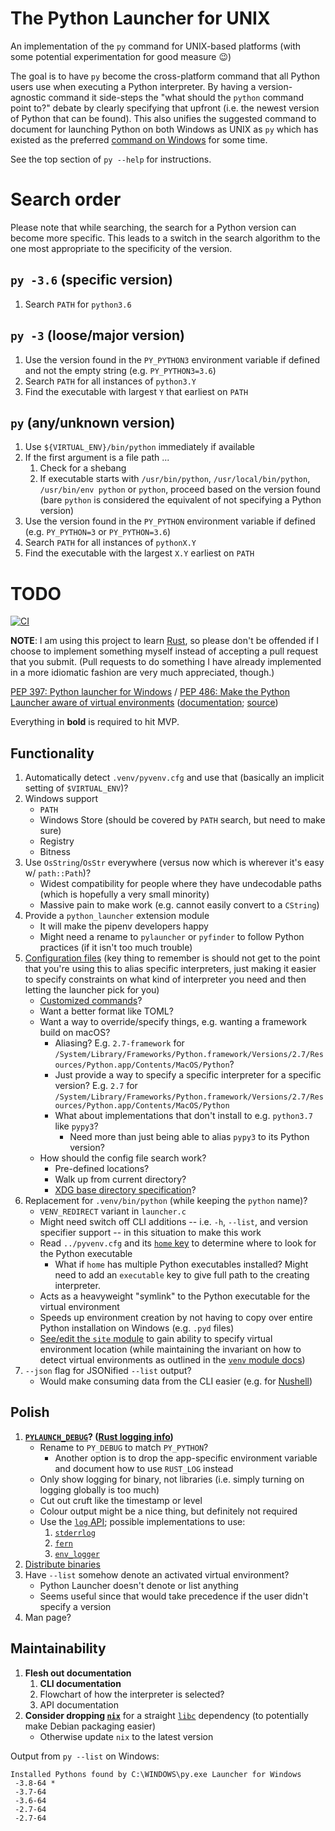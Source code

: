 # The Python Launcher for UNIX

An implementation of the `py` command for UNIX-based platforms
(with some potential experimentation for good measure 😉)

The goal is to have `py` become the cross-platform command that all Python users
use when executing a Python interpreter. By having a version-agnostic command
it side-steps the "what should the `python` command point to?" debate by
clearly specifying that upfront (i.e. the newest version of Python that can be
found). This also unifies the suggested command to document for launching
Python on both Windows as UNIX as `py` which has existed as the preferred
[command on Windows](https://docs.python.org/3/using/windows.html#launcher) for
some time.

See the top section of `py --help` for instructions.

# Search order

Please note that while searching, the search for a Python version can become
more specific. This leads to a switch in the search algorithm to the one most
appropriate to the specificity of the version.

## `py -3.6` (specific version)
1. Search `PATH` for `python3.6`

## `py -3` (loose/major version)
1. Use the version found in the `PY_PYTHON3` environment variable if defined
   and not the empty string (e.g. `PY_PYTHON3=3.6`)
1. Search `PATH` for all instances of `python3.Y`
1. Find the executable with largest `Y` that earliest on `PATH`

## `py` (any/unknown version)
1. Use `${VIRTUAL_ENV}/bin/python` immediately if available
1. If the first argument is a file path ...
   1. Check for a shebang
   1. If executable starts with `/usr/bin/python`, `/usr/local/bin/python`,
      `/usr/bin/env python` or `python`, proceed based on the version found
      (bare `python` is considered the equivalent of not specifying a
      Python version)
1. Use the version found in the `PY_PYTHON` environment variable if defined
   (e.g. `PY_PYTHON=3` or `PY_PYTHON=3.6`)
1. Search `PATH` for all instances of `pythonX.Y`
1. Find the executable with the largest `X.Y` earliest on `PATH`

# TODO

[![CI](https://github.com/brettcannon/python-launcher/workflows/CI/badge.svg)](https://github.com/brettcannon/python-launcher/actions?query=workflow%3ACI)

**NOTE**: I am using this project to learn
[Rust](https://www.rust-lang.org/), so please don't be offended if I choose to
implement something myself instead of accepting a pull request that you submit.
(Pull requests to do something I have already implemented in a more idiomatic
fashion are very much appreciated, though.)

[PEP 397: Python launcher for Windows](https://www.python.org/dev/peps/pep-0397/) / [PEP 486: Make the Python Launcher aware of virtual environments](https://www.python.org/dev/peps/pep-0486/) ([documentation](https://docs.python.org/3/using/windows.html#launcher); [source](https://github.com/python/cpython/blob/master/PC/launcher.c))

Everything in **bold** is required to hit MVP.

## Functionality
1. Automatically detect `.venv/pyvenv.cfg` and use that (basically an implicit setting of `$VIRTUAL_ENV`)?
1. Windows support
   - `PATH`
   - Windows Store (should be covered by `PATH` search, but need to make sure)
   - Registry
   - Bitness
1. Use `OsString`/`OsStr` everywhere (versus now which is wherever it's easy w/ `path::Path`)?
   - Widest compatibility for people where they have undecodable paths
     (which is hopefully a very small minority)
   - Massive pain to make work (e.g. cannot easily convert to a `CString`)
1. Provide a `python_launcher` extension module
   - It will make the pipenv developers happy
   - Might need a rename to `pylauncher` or `pyfinder` to follow Python practices (if it
     isn't too much trouble)
1. [Configuration files](https://www.python.org/dev/peps/pep-0397/#configuration-file)
   (key thing to remember is should not get to the point that you're using this to alias
   specific interpreters, just making it easier to specify constraints on what kind of
   interpreter you need and then letting the launcher pick for you)
   - [Customized commands](https://www.python.org/dev/peps/pep-0397/#customized-commands)?
   - Want a better format like TOML?
   - Want a way to override/specify things, e.g. wanting a framework build on macOS?
     - Aliasing? E.g. `2.7-framework` for
       `/System/Library/Frameworks/Python.framework/Versions/2.7/Resources/Python.app/Contents/MacOS/Python`?
     - Just provide a way to specify a specific interpreter for a specific version?
       E.g. `2.7` for
       `/System/Library/Frameworks/Python.framework/Versions/2.7/Resources/Python.app/Contents/MacOS/Python`
     - What about implementations that don't install to e.g. `python3.7` like `pypy3`?
       - Need more than just being able to alias `pypy3` to its Python version?
   - How should the config file search work?
     - Pre-defined locations?
     - Walk up from current directory?
     - [XDG base directory specification](https://specifications.freedesktop.org/basedir-spec/basedir-spec-latest.html)?
1. Replacement for `.venv/bin/python` (while keeping the `python` name)?
   - `VENV_REDIRECT` variant in `launcher.c`
   - Might need switch off CLI additions -- i.e. `-h`, `--list`, and version specifier support -- in this situation to make this work
   - Read `../pyvenv.cfg` and its [`home` key](https://docs.python.org/3/library/venv.html#creating-virtual-environments) to determine where to look for the Python executable
     - What if `home` has multiple Python executables installed? Might need to add an `executable` key to give full path to the creating interpreter.
   - Acts as a heavyweight "symlink" to the Python executable for the virtual environment
   - Speeds up environment creation by not having to copy over entire Python installation on     Windows (e.g. `.pyd` files)
   - [See/edit the `site` module](https://github.com/python/cpython/blob/master/Lib/site.py#L456) to gain ability to specify virtual environment location (while maintaining the invariant on how to detect virtual environments as outlined in the [`venv` module docs](https://docs.python.org/3/library/venv.html#module-venv))
1. `--json` flag for JSONified `--list` output?
   - Would make consuming data from the CLI easier (e.g. for [Nushell](https://www.nushell.sh/))

## Polish
1. **[`PYLAUNCH_DEBUG`](https://docs.python.org/3/using/windows.html#diagnostics)? ([Rust logging info](https://rust-cli.github.io/book/tutorial/output.html))**
   * Rename to `PY_DEBUG` to match `PY_PYTHON`?
     * Another option is to drop the app-specific environment variable and
       document how to use `RUST_LOG` instead
   * Only show logging for binary, not libraries (i.e. simply turning on logging
     globally is too much)
   * Cut out cruft like the timestamp or level
   * Colour output might be a nice thing, but definitely not required
   * Use the [`log` API](https://crates.io/crates/log); possible implementations to use:
     1. [`stderrlog`](https://crates.io/crates/stderrlog)
     1. [`fern`](https://crates.io/crates/fern)
     1. [`env_logger`](https://crates.io/crates/env_logger)
1. [Distribute binaries](https://rust-lang-nursery.github.io/cli-wg/tutorial/packaging.html#distributing-binaries)
1. Have `--list` somehow denote an activated virtual environment?
   * Python Launcher doesn't denote or list anything
   * Seems useful since that would take precedence if the user didn't specify a version
1. Man page?

## Maintainability
1. **Flesh out documentation**
   1. **CLI documentation**
   1. Flowchart of how the interpreter is selected?
   1. API documentation
1. **Consider dropping [`nix`](https://crates.io/crates/nix)** for a straight
   [`libc`](https://crates.io/crates/libc) dependency (to potentially make Debian
   packaging easier)
   - Otherwise update `nix` to the latest version

Output from `py --list` on Windows:
```
Installed Pythons found by C:\WINDOWS\py.exe Launcher for Windows
 -3.8-64 *
 -3.7-64
 -3.6-64
 -2.7-64
 -2.7-64
 ```
